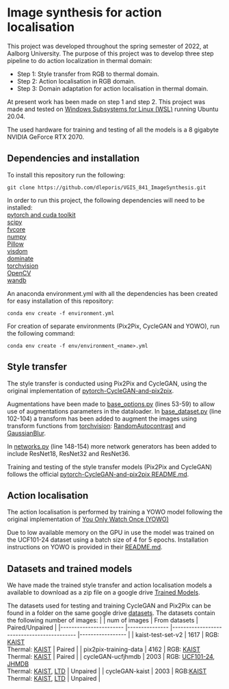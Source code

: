 # Image synthesis for action localisation
This project was developed throughout the spring semester of 2022, at Aalborg University. The purpose of this project was to develop three step pipeline to do action localization in thermal domain: 
* Step 1: Style transfer from RGB to thermal domain.
* Step 2: Action localisation in RGB domain.
* Step 3: Domain adaptation for action localisation in thermal domain.

At present work has been made on step 1 and step 2. 
This project was made and tested on [Windows Subsystems for Linux (WSL)](https://docs.microsoft.com/en-us/windows/wsl/install) running Ubuntu 20.04.

The used hardware for training and testing of all the models is a 8 gigabyte NVIDIA GeForce RTX 2070. 

## Dependencies and installation
To install this repository run the following:
```
git clone https://github.com/dleporis/VGIS_841_ImageSynthesis.git
```

In order to run this project, the following dependencies will need to be installed: <br/>
[pytorch and cuda toolkit](https://pytorch.org/get-started/locally/)<br/>
[scipy](https://scipy.org/install/)<br/>
[fvcore](https://github.com/facebookresearch/fvcore) <br/>
[numpy](https://numpy.org/install/)<br/>
[Pillow](https://pillow.readthedocs.io/en/stable/installation.html) <br/>
[visdom](https://pypi.org/project/visdom/) <br/>
[dominate](https://pypi.org/project/dominate/) <br/>
[torchvision](https://pypi.org/project/torchvision/) <br/>
[OpenCV](https://pypi.org/project/opencv-python/) <br/>
[wandb](https://pypi.org/project/wandb/) <br/>

An anaconda environment.yml with all the dependencies has been created for easy installation of this repository: 
```
conda env create -f environment.yml
```

For creation of separate environments (Pix2Pix, CycleGAN and YOWO), run the following command:
```
conda env create -f env/environment_<name>.yml
```

## Style transfer
The style transfer is conducted using Pix2Pix and CycleGAN, using the original implementation of [pytorch-CycleGAN-and-pix2pix](https://github.com/junyanz/pytorch-CycleGAN-and-pix2pix).

Augmentations have been made to [base_options.py](./StyleTransfer/options/base_options.py) (lines 53-59) to allow use of augmentations parameters in the dataloader. 
In [base_dataset.py](./StyleTransfer/data/base_dataset.py) (line 102-104) a transform has been added to augment the images using transform functions from [torchvision](https://pytorch.org/vision/main/transforms.html): [RandomAutocontrast](https://pytorch.org/vision/stable/generated/torchvision.transforms.RandomAutocontrast.html#torchvision.transforms.RandomAutocontrast) and [GaussianBlur](https://pytorch.org/vision/main/generated/torchvision.transforms.GaussianBlur.html#torchvision.transforms.GaussianBlur). 

In [networks.py](./StyleTransfer/models/networks.py) (line 148-154) more network generators has been added to include ResNet18, ResNet32 and ResNet36. 

Training and testing of the style transfer models (Pix2Pix and CycleGAN) follows the official [pytorch-CycleGAN-and-pix2pix README.md](./StyleTransfer/README.md).

## Action localisation
The action localisation is performed by training a YOWO model following the original implementation of [You Only Watch Once (YOWO)](https://github.com/wei-tim/YOWO)

Due to low available memory on the GPU in use the model was trained on the UCF101-24 dataset using a batch size of 4 for 5 epochs. Installation instructions on YOWO is provided in their [README.md](./ActionLocalisation/README.md).

## Datasets and trained models
We have made the trained style transfer and action localisation models a available to download as a zip file on a google drive [Trained Models](https://drive.google.com/drive/folders/1xBLLkEIWq7PSnG2qWfhP_9U_faygUok5?usp=sharing). 

The datasets used for testing and training CycleGAN and Pix2Pix can be found in a folder on the same google drive [datasets](https://drive.google.com/drive/folders/1xBLLkEIWq7PSnG2qWfhP_9U_faygUok5?usp=sharing).
The datasets contain the following number of images:
|                       	| num of images 	| From datasets                             	| Paired/Unpaired 	|
|-----------------------	|---------------	|-------------------------------------------	|-----------------	|
| kaist-test-set-v2     	| 1617          	| RGB: [KAIST](https://github.com/SoonminHwang/rgbt-ped-detection) <br>Thermal: [KAIST](https://github.com/SoonminHwang/rgbt-ped-detection)             	| Paired          	|
| pix2pix-training-data 	| 4162          	| RGB: [KAIST](https://github.com/SoonminHwang/rgbt-ped-detection) <br>Thermal: [KAIST](https://github.com/SoonminHwang/rgbt-ped-detection)             	| Paired          	|
| cycleGAN-ucfjhmdb     	| 2003          	| RGB: [UCF101-24](https://drive.google.com/file/d/1o2l6nYhd-0DDXGP-IPReBP4y1ffVmGSE/view), [JHMDB](http://jhmdb.is.tue.mpg.de/login)<br>Thermal: [KAIST](https://github.com/SoonminHwang/rgbt-ped-detection), [LTD](https://www.kaggle.com/datasets/ivannikolov/longterm-thermal-drift-dataset)  	| Unpaired        	|
| cycleGAN-kaist        	| 2003          	| RGB:[KAIST](https://github.com/SoonminHwang/rgbt-ped-detection)<br>Thermal: [KAIST](https://github.com/SoonminHwang/rgbt-ped-detection), [LTD](https://www.kaggle.com/datasets/ivannikolov/longterm-thermal-drift-dataset)         	| Unpaired        	|
